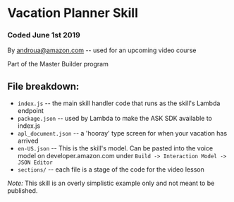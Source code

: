 # Vacation Planner Skill

### Coded June 1st 2019

By androua@amazon.com -- used for an upcoming video course

Part of the Master Builder program

## File breakdown:

- `index.js` -- the main skill handler code that runs as the skill's Lambda endpoint
- `package.json` -- used by Lambda to make the ASK SDK available to index.js
- `apl_document.json` -- a 'hooray' type screen for when your vacation has arrived
- `en-US.json` -- This is the skill's model. Can be pasted into the voice model
  on developer.amazon.com under `Build -> Interaction Model -> JSON Editor`
- `sections/` -- each file is a stage of the code for the video lesson

_Note:_ This skill is an overly simplistic example only and not meant to be published.
